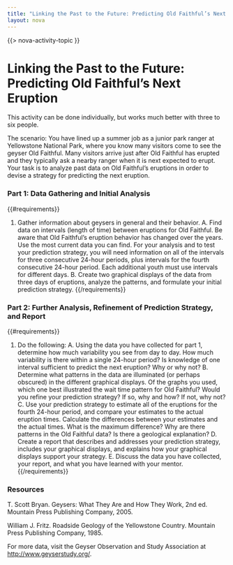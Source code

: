 ```yaml
---
title: "Linking the Past to the Future: Predicting Old Faithful’s Next Eruption"
layout: nova
---
```


{{> nova-activity-topic }}

# Linking the Past to the Future: Predicting Old Faithful’s Next Eruption

This activity can be done individually, but works much better with three to six people.

The scenario: You have lined up a summer job as a junior park ranger at Yellowstone National Park, where you know many visitors come to see the geyser Old Faithful. Many visitors arrive just after Old Faithful has erupted and they typically ask a nearby ranger when it is next expected to erupt. Your task is to analyze past data on Old Faithful’s eruptions in order to devise a strategy for predicting the next eruption.

### Part 1: Data Gathering and Initial Analysis

{{#requirements}}
1. Gather information about geysers in general and their behavior.
    A. Find data on intervals (length of time) between eruptions for Old Faithful. Be aware that Old Faithful’s eruption behavior has changed over the years. Use the most current data you can find. For your analysis and to test your prediction strategy, you will need information on all of the intervals for three consecutive 24-hour periods, plus intervals for the fourth consecutive 24-hour period. Each additional youth must use intervals for different days.
    B. Create two graphical displays of the data from three days of eruptions, analyze the patterns, and formulate your initial prediction strategy.
{{/requirements}}

### Part 2: Further Analysis, Refinement of Prediction Strategy, and Report

{{#requirements}}
1. Do the following:
    A. Using the data you have collected for part 1, determine how much variability you see from day to day. How much variability is there within a single 24-hour period? Is knowledge of one interval sufficient to predict the next eruption? Why or why not?
    B. Determine what patterns in the data are illuminated (or perhaps obscured) in the different graphical displays. Of the graphs you used, which one best illustrated the wait time pattern for Old Faithful? Would you refine your prediction strategy? If so, why and how? If not, why not?
    C. Use your prediction strategy to estimate all of the eruptions for the fourth 24-hour period, and compare your estimates to the actual eruption times. Calculate the differences between your estimates and the actual times. What is the maximum difference? Why are there patterns in the Old Faithful data? Is there a geological explanation?
    D. Create a report that describes and addresses your prediction strategy, includes your graphical displays, and explains how your graphical displays support your strategy.
    E. Discuss the data you have collected, your report, and what you have learned with your mentor.
{{/requirements}}

### Resources

T. Scott Bryan. Geysers: What They Are and How They Work, 2nd ed. Mountain Press Publishing Company, 2005.

William J. Fritz. Roadside Geology of the Yellowstone Country. Mountain Press Publishing Company, 1985.

For more data, visit the Geyser Observation and Study Association at http://www.geyserstudy.org/.

